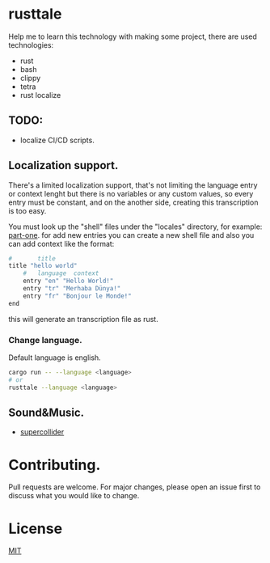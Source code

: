 # rusttale
Help me to learn this technology with making some project, there are used technologies:
- rust
- bash
- clippy
- tetra
- rust localize

## TODO:
- localize CI/CD scripts.

## Localization support.
There's a limited localization support, that's not limiting the language entry or context lenght but there is no variables or any custom values, so every entry must be constant, and on the another side, creating this transcription is too easy.

You must look up the "shell" files under the "locales" directory, for example: [part-one](locales/part-one.sh).
for add new entries you can create a new shell file and also you can add context like the format:
```sh
# 		title
title "hello world"
	#	language  context
	entry "en" "Hello World!"
	entry "tr" "Merhaba Dünya!"
	entry "fr" "Bonjour le Monde!"
end
```
this will generate an transcription file as rust.

### Change language.
Default language is english.
```sh
cargo run -- --language <language>
# or
rusttale --language <language>
```

## Sound&Music.
- [supercollider](https://supercollider.github.io)

# Contributing.
Pull requests are welcome. For major changes, please open an issue first to discuss what you would like to change.

# License
[MIT](https://choosealicense.com/licenses/mit/)
